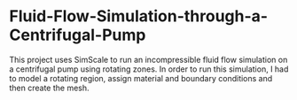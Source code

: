 # Fluid-Flow-Simulation-through-a-Centrifugal-Pump

This project uses SimScale to run an incompressible fluid flow simulation on a centrifugal pump using rotating zones. In order to run this simulation, I had to model a rotating region, assign material and boundary conditions and then create the mesh.

